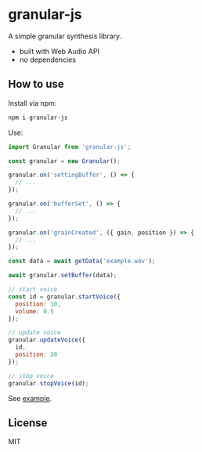 # granular-js

A simple granular synthesis library.

* built with Web Audio API
* no dependencies

## How to use

Install via npm:

```sh
npm i granular-js
```

Use:

```javascript
import Granular from 'granular-js';

const granular = new Granular();

granular.on('settingBuffer', () => {
  // ...
});

granular.on('bufferSet', () => {
  // ...
});

granular.on('grainCreated', ({ gain, position }) => {
  // ...
});

const data = await getData('example.wav');

await granular.setBuffer(data);

// start voice
const id = granular.startVoice({
  position: 10,
  volume: 0.5
});

// update voice
granular.updateVoice({
  id,
  position: 20
});

// stop voice
granular.stopVoice(id);
```

See [example](/example).

## License

MIT